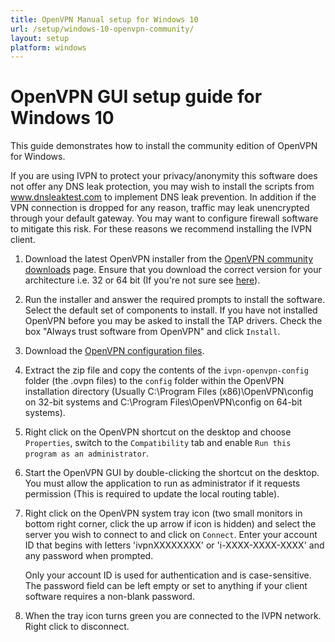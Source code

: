 ```yaml
---
title: OpenVPN Manual setup for Windows 10
url: /setup/windows-10-openvpn-community/
layout: setup
platform: windows
---
```

# OpenVPN GUI setup guide for Windows 10

This guide demonstrates how to install the community edition of OpenVPN for Windows.

<div markdown="1" class="notice notice--warning">
If you are using IVPN to protect your privacy/anonymity this software does not offer any DNS leak protection, you may wish to install the scripts from <a href="https://www.dnsleaktest.com">www.dnsleaktest.com</a> to implement DNS leak prevention. In addition if the VPN connection is dropped for any reason, traffic may leak unencrypted through your default gateway. You may want to configure firewall software to mitigate this risk. For these reasons we recommend installing the IVPN client.
</div>

1.  Download the latest OpenVPN installer from the [OpenVPN community downloads](http://openvpn.net/index.php/download/community-downloads.html) page. Ensure that you download the correct version for your architecture i.e. 32 or 64 bit (If you're not sure see [here](http://windows.microsoft.com/en-us/windows7/find-out-32-or-64-bit)).

2.  Run the installer and answer the required prompts to install the software. Select the default set of components to install. If you have not installed OpenVPN before you may be asked to install the TAP drivers. Check the box "Always trust software from OpenVPN" and click `Install`.

3.  Download the [OpenVPN configuration files](/openvpn-config).

4.  Extract the zip file and copy the contents of the `ivpn-openvpn-config` folder (the .ovpn files) to the `config` folder within the OpenVPN installation directory (Usually C:\Program Files (x86)\OpenVPN\config on 32-bit systems and C:\Program Files\OpenVPN\config on 64-bit systems).

5.  Right click on the OpenVPN shortcut on the desktop and choose `Properties`, switch to the `Compatibility` tab and enable `Run this program as an administrator`.

6.  Start the OpenVPN GUI by double-clicking the shortcut on the desktop. You must allow the application to run as administrator if it requests permission (This is required to update the local routing table).

7.  Right click on the OpenVPN system tray icon (two small monitors in bottom right corner, click the up arrow if icon is hidden) and select the server you wish to connect to and click on `Connect`. Enter your account ID that begins with letters 'ivpnXXXXXXXX' or 'i-XXXX-XXXX-XXXX' and any password when prompted.

    <div markdown="1" class="notice notice--info">
    Only your account ID is used for authentication and is case-sensitive. The password field can be left empty or set to anything if your client software requires a non-blank password.
    </div>

8.  When the tray icon turns green you are connected to the IVPN network. Right click to disconnect.
